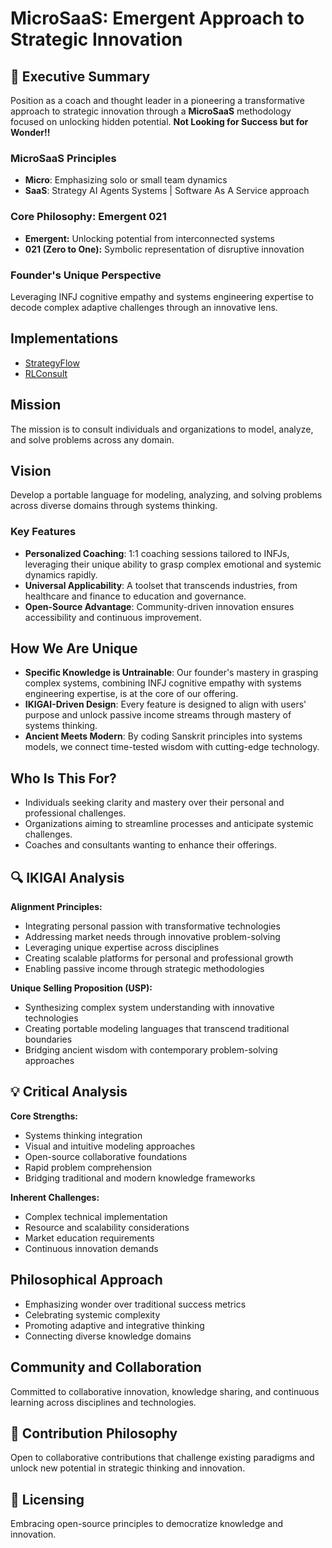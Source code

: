 # MicroSaaS: Emergent Approach to Strategic Innovation

## 🎯 Executive Summary
Position as a coach and thought leader in a pioneering a transformative approach to strategic innovation through a **MicroSaaS** methodology focused on unlocking hidden potential. **Not Looking for Success but for Wonder!!**

### MicroSaaS Principles
- **Micro**: Emphasizing solo or small team dynamics
- **SaaS**: Strategy AI Agents Systems | Software As A Service approach

### Core Philosophy: Emergent 021
- **Emergent:** Unlocking potential from interconnected systems
- **021 (Zero to One):** Symbolic representation of disruptive innovation

### Founder's Unique Perspective
Leveraging INFJ cognitive empathy and systems engineering expertise to decode complex adaptive challenges through an innovative lens.

## Implementations
- [StrategyFlow](./README_StrategyFlow.md)
- [RLConsult](./README_RLConsult.md)

## Mission
The mission is to consult individuals and organizations to model, analyze, and solve problems across any domain. 

## Vision
Develop a portable language for modeling, analyzing, and solving problems across diverse domains through systems thinking.

### Key Features
- **Personalized Coaching**: 1:1 coaching sessions tailored to INFJs, leveraging their unique ability to grasp complex emotional and systemic dynamics rapidly.
- **Universal Applicability**: A toolset that transcends industries, from healthcare and finance to education and governance.
- **Open-Source Advantage**: Community-driven innovation ensures accessibility and continuous improvement.

## How We Are Unique
- **Specific Knowledge is Untrainable**: Our founder's mastery in grasping complex systems, combining INFJ cognitive empathy with systems engineering expertise, is at the core of our offering.
- **IKIGAI-Driven Design**: Every feature is designed to align with users' purpose and unlock passive income streams through mastery of systems thinking.
- **Ancient Meets Modern**: By coding Sanskrit principles into systems models, we connect time-tested wisdom with cutting-edge technology.

## Who Is This For?
- Individuals seeking clarity and mastery over their personal and professional challenges.
- Organizations aiming to streamline processes and anticipate systemic challenges.
- Coaches and consultants wanting to enhance their offerings.

## 🔍 IKIGAI Analysis

**Alignment Principles:**
- Integrating personal passion with transformative technologies
- Addressing market needs through innovative problem-solving
- Leveraging unique expertise across disciplines
- Creating scalable platforms for personal and professional growth
- Enabling passive income through strategic methodologies

**Unique Selling Proposition (USP):**
- Synthesizing complex system understanding with innovative technologies
- Creating portable modeling languages that transcend traditional boundaries
- Bridging ancient wisdom with contemporary problem-solving approaches

## 💡 Critical Analysis

**Core Strengths:**
- Systems thinking integration
- Visual and intuitive modeling approaches
- Open-source collaborative foundations
- Rapid problem comprehension
- Bridging traditional and modern knowledge frameworks

**Inherent Challenges:**
- Complex technical implementation
- Resource and scalability considerations
- Market education requirements
- Continuous innovation demands

## Philosophical Approach
- Emphasizing wonder over traditional success metrics
- Celebrating systemic complexity
- Promoting adaptive and integrative thinking
- Connecting diverse knowledge domains

## Community and Collaboration
Committed to collaborative innovation, knowledge sharing, and continuous learning across disciplines and technologies.

## 🤝 Contribution Philosophy
Open to collaborative contributions that challenge existing paradigms and unlock new potential in strategic thinking and innovation.

## 📄 Licensing
Embracing open-source principles to democratize knowledge and innovation.
